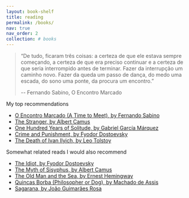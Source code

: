 ```yaml
---
layout: book-shelf
title: reading
permalink: /books/
nav: true
nav_order: 2
collection: # books
---
```


> “De tudo, ficaram três coisas: a certeza de que ele estava sempre começando, a certeza de que era preciso continuar e a certeza de que seria interrompido antes de terminar. Fazer da interrupção um caminho novo. Fazer da queda um passo de dança, do medo uma escada, do sono uma ponte, da procura um encontro.”
>
> -- Fernando Sabino, O Encontro Marcado

My top recommendations
* [O Encontro Marcado (A Time to Meet), by Fernando Sabino](https://www.goodreads.com/book/show/36027135-a-time-to-meet)
* [The Stranger, by Albert Camus](https://en.wikipedia.org/wiki/The_Stranger_(Camus_novel))
* [One Hundred Years of Solitude, by Gabriel García Márquez](https://en.wikipedia.org/wiki/One_Hundred_Years_of_Solitude)
* [Crime and Punishment, by Fyodor Dostoevsky](https://en.wikipedia.org/wiki/Crime_and_Punishment)
* [The Death of Ivan Ilyich, by Leo Tolstoy](https://en.wikipedia.org/wiki/The_Death_of_Ivan_Ilyich)

Somewhat related reads I would also recommend
* [The Idiot, by Fyodor Dostoevsky](https://en.wikipedia.org/wiki/The_Idiot)
* [The Myth of Sisyphus, by Albert Camus](https://en.wikipedia.org/wiki/The_Myth_of_Sisyphus)
* [The Old Man and the Sea, by Ernest Hemingway](https://en.wikipedia.org/wiki/The_Old_Man_and_the_Sea)
* [Quincas Borba (Philosopher or Dog), by Machado de Assis](https://en.wikipedia.org/wiki/Quincas_Borba)
* [Sagarana, by João Guimarães Rosa](https://pt.wikipedia.org/wiki/Sagarana)